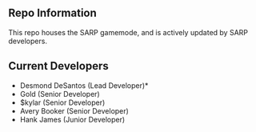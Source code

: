## Repo Information
This repo houses the SARP gamemode, and is actively updated by SARP developers.

## Current Developers
* Desmond DeSantos (Lead Developer)*
* Gold (Senior Developer)
* $kylar (Senior Developer)
* Avery Booker (Senior Developer)
* Hank James (Junior Developer)
